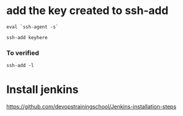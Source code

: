 # add the key created to ssh-add
```
eval `ssh-agent -s`
```
```
ssh-add keyhere
```
### To verified
```
ssh-add -l
```

# Install jenkins 
https://github.com/devopstrainingschool/Jenkins-installation-steps
